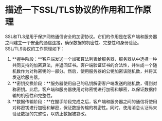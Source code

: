 # 描述一下SSL/TLS协议的作用和工作原理
SSL和TLS是用于保护网络通信安全的加密协议。它们的作用是在客户端和服务器之间建立一个安全的通信连接，确保数据的机密性、完整性和身份验证。
SSL/TLS协议的工作原理如下：
1. **握手阶段：**客户端发送一个加密算法列表给服务器，服务器从中选择一种共同支持的加密算法，并返回证书。客户端验证证书的合法性，并生成一个随机数作为对称密钥的一部分。然后，使用服务器的公钥加密该随机数，并将其发送给服务器。
2. **密钥交换阶段：**服务器使用自己的私钥解密客户端发送的随机数，得到对称密钥。此后，客户端和服务器使用对称密钥进行加密和解密，以保证数据传输的机密性和完整性。
3. **数据传输阶段：**在握手阶段完成之后，客户端和服务器之间的通信将使用对称密钥进行加密和解密，保证数据传输的机密性。同时，使用消息认证码来验证数据的完整性，以防止数据被篡改。
